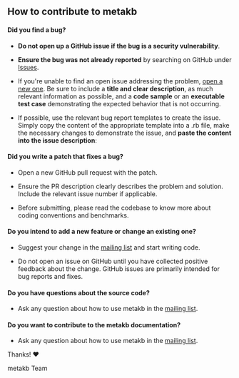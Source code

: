 ## How to contribute to metakb

#### **Did you find a bug?**

* **Do not open up a GitHub issue if the bug is a security vulnerability**.

* **Ensure the bug was not already reported** by searching on GitHub under [Issues](https://github.com/cancervariants/metakb/issues).

* If you're unable to find an open issue addressing the problem, [open a new one](https://github.com/cancervariants/metakb/issues/new). Be sure to include a **title and clear description**, as much relevant information as possible, and a **code sample** or an **executable test case** demonstrating the expected behavior that is not occurring.

* If possible, use the relevant bug report templates to create the issue. Simply copy the content of the appropriate template into a .rb file, make the necessary changes to demonstrate the issue, and **paste the content into the issue description**:


#### **Did you write a patch that fixes a bug?**

* Open a new GitHub pull request with the patch.

* Ensure the PR description clearly describes the problem and solution. Include the relevant issue number if applicable.

* Before submitting, please read the codebase to know more about coding conventions and benchmarks.

#### **Do you intend to add a new feature or change an existing one?**

* Suggest your change in the [mailing list](todo) and start writing code.

* Do not open an issue on GitHub until you have collected positive feedback about the change. GitHub issues are primarily intended for bug reports and fixes.

#### **Do you have questions about the source code?**

* Ask any question about how to use metakb in the [mailing list](todo).

#### **Do you want to contribute to the metakb documentation?**

* Ask any question about how to use metakb in the [mailing list](todo).

Thanks! :heart:

metakb Team

